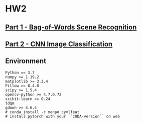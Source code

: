 # HW2

## [Part 1 - Bag-of-Words Scene Recognition](./part1/)

## [Part 2 - CNN Image Classification](./part2/)

## Environment

```text
Python == 3.7
numpy >= 1.19.2
matplotlib >= 3.3.4
Pillow >= 8.4.0
scipy >= 1.5.4
opencv-python >= 4.7.0.72
scikit-learn >= 0.24
tdqm
gdown >= 4.6.4
# conda install -c menpo cyvlfeat
# install pytorch with your ``CUDA-version`` on web
```
